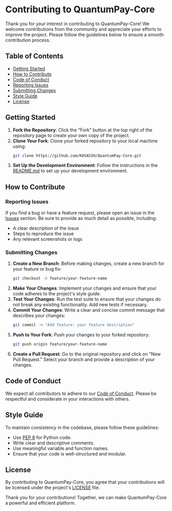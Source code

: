 # Contributing to QuantumPay-Core

Thank you for your interest in contributing to QuantumPay-Core! We welcome contributions from the community and appreciate your efforts to improve the project. Please follow the guidelines below to ensure a smooth contribution process.

## Table of Contents
- [Getting Started](#getting-started)
- [How to Contribute](#how-to-contribute)
- [Code of Conduct](#code-of-conduct)
- [Reporting Issues](#reporting-issues)
- [Submitting Changes](#submitting-changes)
- [Style Guide](#style-guide)
- [License](#license)

## Getting Started

1. **Fork the Repository**: Click the "Fork" button at the top right of the repository page to create your own copy of the project.
2. **Clone Your Fork**: Clone your forked repository to your local machine using:
   ```bash
   git clone https://github.com/KOSASIH/QuantumPay-Core.git
   ```
3. **Set Up the Development Environment**: Follow the instructions in the [README.md](README.md) to set up your development environment.

## How to Contribute

### Reporting Issues
If you find a bug or have a feature request, please open an issue in the [Issues](https://github.com/QuantumPay/QuantumPay-Core/issues) section. Be sure to provide as much detail as possible, including:
- A clear description of the issue
- Steps to reproduce the issue
- Any relevant screenshots or logs

### Submitting Changes
1. **Create a New Branch**: Before making changes, create a new branch for your feature or bug fix:
   ```bash
   git checkout -b feature/your-feature-name
   ```
2. **Make Your Changes**: Implement your changes and ensure that your code adheres to the project's style guide.
3. **Test Your Changes**: Run the test suite to ensure that your changes do not break any existing functionality. Add new tests if necessary.
4. **Commit Your Changes**: Write a clear and concise commit message that describes your changes:
   ```bash
   git commit -m "Add feature: your feature description"
   ```
5. **Push to Your Fork**: Push your changes to your forked repository:
   ```bash
   git push origin feature/your-feature-name
   ```
6. **Create a Pull Request**: Go to the original repository and click on "New Pull Request." Select your branch and provide a description of your changes. 

## Code of Conduct
We expect all contributors to adhere to our [Code of Conduct](CODE_OF_CONDUCT.md). Please be respectful and considerate in your interactions with others.

## Style Guide
To maintain consistency in the codebase, please follow these guidelines:
- Use [PEP 8](https://www.python.org/dev/peps/pep-0008/) for Python code.
- Write clear and descriptive comments.
- Use meaningful variable and function names.
- Ensure that your code is well-structured and modular.

## License
By contributing to QuantumPay-Core, you agree that your contributions will be licensed under the project's [LICENSE](LICENSE) file.

Thank you for your contributions! Together, we can make QuantumPay-Core a powerful and efficient platform.
